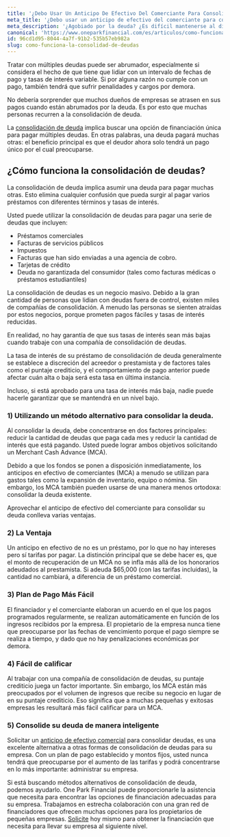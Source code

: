 ```yaml
---
title: '¿Debo Usar Un Anticipo De Efectivo Del Comerciante Para Consolidar Deudas?'
meta_title: '¿Debo usar un anticipo de efectivo del comerciante para consolidar deudas?'
meta_description: '¿Agobiado por la deuda? ¿Es difícil mantenerse al día con los pagos? Sacar un anticipo de efectivo del comerciante puede ser la opción que está buscando para consolidar su deuda en porciones digeribles y manejables.'
canonical: 'https://www.oneparkfinancial.com/es/articulos/como-funciona-la-consolidad-de-deudas'
id: 96cd1d95-8044-4a7f-91b2-535b57eb982a
slug: como-funciona-la-consolidad-de-deudas
---
```

Tratar con múltiples deudas puede ser abrumador, especialmente si considera el hecho de que tiene que lidiar con un intervalo de fechas de pago y tasas de interés variable. Si por alguna razón no cumple con un pago, también tendrá que sufrir penalidades y cargos por demora. 

No debería sorprender que muchos dueños de empresas se atrasen en sus pagos cuando están abrumados por la deuda. Es por esto que muchas personas recurren a la consolidación de deuda.  

La [consolidación de deuda](https://www.oneparkfinancial.com/es/articulos/dueda-empresarial-buena-o-mala) implica buscar una opción de financiación única para pagar múltiples deudas. En otras palabras, una deuda pagará muchas otras: el beneficio principal es que el deudor ahora solo tendrá un pago único por el cual preocuparse. 

## ¿Cómo funciona la consolidación de deudas?

La consolidación de deuda implica asumir una deuda para pagar muchas otras. Esto elimina cualquier confusión que pueda surgir al pagar varios préstamos con diferentes términos y tasas de interés. 

Usted puede utilizar la consolidación de deudas para pagar una serie de deudas que incluyen:

- 	Préstamos comerciales
- 	Facturas de servicios públicos
- 	Impuestos
- 	Facturas que han sido enviadas a una agencia de cobro.
- 	Tarjetas de crédito
- 	Deuda no garantizada del consumidor (tales como facturas médicas o préstamos estudiantiles)

La consolidación de deudas es un negocio masivo. Debido a la gran cantidad de personas que lidian con deudas fuera de control, existen miles de compañías de consolidación. A menudo las personas se sienten atraídas por estos negocios, porque prometen pagos fáciles y tasas de interés reducidas. 

En realidad, no hay garantía de que sus tasas de interés sean más bajas cuando trabaje con una compañía de consolidación de deudas. 

La tasa de interés de su préstamo de consolidación de deuda generalmente se establece a discreción del acreedor o prestamista y de factores tales como el puntaje crediticio, y el comportamiento de pago anterior puede afectar cuán alta o baja será esta tasa en última instancia. 

Incluso, si está aprobado para una tasa de interés más baja, nadie puede hacerle garantizar que se mantendrá en un nivel bajo. 

### 1)	Utilizando un método alternativo para consolidar la deuda.

Al consolidar la deuda, debe concentrarse en dos factores principales: reducir la cantidad de deudas que paga cada mes y reducir la cantidad de interés que está pagando. Usted puede lograr ambos objetivos solicitando un Merchant Cash Advance (MCA). 

Debido a que los fondos se ponen a disposición inmediatamente, los anticipos en efectivo de  comerciantes (MCA) a menudo se utilizan para gastos tales como la expansión de inventario, equipo o nómina. Sin embargo, los MCA también pueden usarse de una manera menos ortodoxa: consolidar la deuda existente. 

Aprovechar el anticipo de efectivo del comerciante para consolidar su deuda conlleva varias ventajas. 

### 2)	La Ventaja

Un anticipo en efectivo de  no es un préstamo, por lo que no hay intereses pero sí tarifas por pagar.  La distinción principal que se debe hacer es, que el monto de recuperación de un MCA no se infla más allá de los honorarios adeudados al prestamista. Si adeuda $65,000 (con las tarifas incluidas), la cantidad no cambiará, a diferencia de un préstamo comercial. 

### 3)	Plan de Pago Más Fácil

El financiador y el comerciante elaboran un acuerdo en el que los pagos programados regularmente, se realizan automáticamente en función de los ingresos recibidos por la empresa. El propietario de la empresa nunca tiene que preocuparse por las fechas de vencimiento porque el pago siempre se realiza a tiempo, y dado que no hay penalizaciones económicas por demora.

### 4)	Fácil de calificar

Al trabajar con una compañía de consolidación de deudas, su puntaje crediticio juega un factor importante. Sin embargo, los MCA están más preocupados por el volumen de ingresos que recibe su negocio en lugar de en su puntaje crediticio. Eso significa que a muchas pequeñas y exitosas empresas les resultará más fácil calificar para un MCA. 

### 5)	Consolide su deuda de manera inteligente

Solicitar un [anticipo de efectivo comercial](https://www.oneparkfinancial.com/es/preaprob) para consolidar deudas, es una excelente alternativa a otras formas de consolidación de deudas para su empresa. Con un plan de pago establecido y montos fijos, usted nunca tendrá que preocuparse por el aumento de las tarifas y podrá concentrarse en lo más importante: administrar su empresa. 

Si está buscando métodos alternativos de consolidación de deuda, podemos ayudarlo. One Park Financial puede proporcionarle la asistencia que necesita para encontrar las opciones de financiación adecuadas para su empresa. Trabajamos en estrecha colaboración con una gran red de financiadores que ofrecen muchas opciones para los propietarios de pequeñas empresas. [Solicite](https://www.oneparkfinancial.com/es/) hoy mismo para obtener la financiación que necesita para llevar su empresa al siguiente nivel.